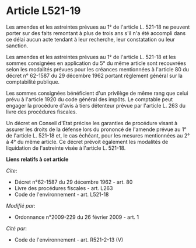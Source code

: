# Article L521-19

Les amendes et les astreintes prévues au 1° de l'article L. 521-18 ne peuvent porter sur des faits remontant à plus de trois
ans s'il n'a été accompli dans ce délai aucun acte tendant à leur recherche, leur constatation ou leur sanction. 

Les amendes et les astreintes prévues au 1° de l'article L. 521-18 et les sommes consignées en application du 5° du même
article sont recouvrées selon les modalités prévues pour les créances mentionnées à l'article 80 du décret n° 62-1587 du 29
décembre 1962 portant règlement général sur la comptabilité publique. 

Les sommes consignées bénéficient d'un privilège de même rang que celui prévu à l'article 1920 du code général des impôts. Le
comptable peut engager la procédure d'avis à tiers détenteur prévue par l'article L. 263 du livre des procédures fiscales. 

Un décret en Conseil d'Etat précise les garanties de procédure visant à assurer les droits de la défense lors du prononcé de
l'amende prévue au 1° de l'article L. 521-18 et, le cas échéant, pour les mesures mentionnées au 2° à 4° du même article. Ce
décret prévoit également les modalités de liquidation de l'astreinte visée à l'article L. 521-18.

**Liens relatifs à cet article**

_Cite_:

  - Décret n°62-1587 du 29 décembre 1962 - art. 80
  - Livre des procédures fiscales - art. L263
  - Code de l'environnement - art. L521-18

_Modifié par_:

  - Ordonnance n°2009-229 du 26 février 2009 - art. 1

_Cité par_:

  - Code de l'environnement - art. R521-2-13 (V)
